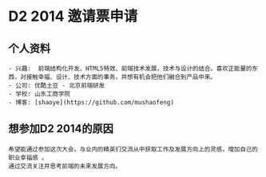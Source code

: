 # D2 2014 邀请票申请
	
## 个人资料

	- 兴趣:  前端结构化开发、HTML5特效、前端技术发展，技术与设计的结合。喜欢正能量的东西，对接触幸福、设计、技术方面的事务，并想有机会把他们融合到产品中来。
	- 公司: 优酷土豆 - 北京前端研发 
	- 学校: 山东工商学院
	- 博客: [shaoye](https://github.com/mushaofeng) 
	
## 想参加D2 2014的原因
	
	希望能通过参加这次大会，与业内的精英们交流从中获取工作及发展方向上的灵感，增加自己的职业幸福感 。
	通过交流关注并思考前端的未来发展方向。
